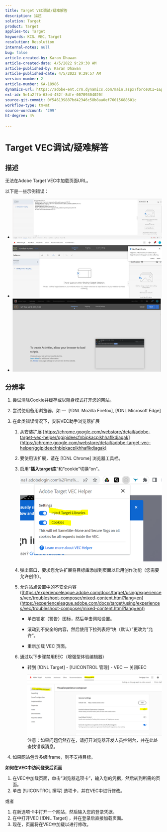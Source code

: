 ```yaml
---
title: Target VEC调试/疑难解答
description: 描述
solution: Target
product: Target
applies-to: Target
keywords: KCS、VEC、Target
resolution: Resolution
internal-notes: null
bug: false
article-created-by: Karan Dhawan
article-created-date: 4/5/2022 9:29:30 AM
article-published-by: Karan Dhawan
article-published-date: 4/5/2022 9:29:57 AM
version-number: 2
article-number: KA-18986
dynamics-url: https://adobe-ent.crm.dynamics.com/main.aspx?forceUCI=1&pagetype=entityrecord&etn=knowledgearticle&id=ec1691de-c2b4-ec11-983f-000d3a5d0d73
exl-id: 5e1a2f7b-63e4-452f-8dfe-00709304020f
source-git-commit: 0f546139887bd42346c58b8aa0ef76015688601c
workflow-type: tm+mt
source-wordcount: '299'
ht-degree: 4%

---
```


# Target VEC调试/疑难解答

## 描述

无法在Adobe Target VEC中加载页面URL。

以下是一些示例错误：

- ![](assets/___f81691de-c2b4-ec11-983f-000d3a5d0d73___.png)
- ![](assets/___071791de-c2b4-ec11-983f-000d3a5d0d73___.png)
- ![](assets/___0a1791de-c2b4-ec11-983f-000d3a5d0d73___.png)

## 分辨率

1. 尝试清除Cookie并缓存或以隐身模式打开您的网站。 

1. 尝试使用备用浏览器，如 —  [!DNL Mozilla Firefox], [!DNL Microsoft Edge]

1. 在此类错误情况下，安装VEC助手浏览器扩展

   1. 从安装扩展 [https://chrome.google.com/webstore/detail/adobe-target-vec-helper/ggjpideecfnbipkacplkhhaflkdjagak](https://chrome.google.com/webstore/detail/adobe-target-vec-helper/ggjpideecfnbipkacplkhhaflkdjagak)

   1. 要使用该扩展，请在 [!DNL Chrome] 浏览器工具栏。 

   1. 启用“**插入target库**“和“cookie”切换“on”。

      ![](assets/92bf52bf-21ab-ec11-983f-000d3a349523.png)

   1. 弹出窗口，要求您允许扩展将目标库添加到页面以启用创作功能（您需要允许创作）。

   1. 允许站点设置中的不安全内容([https://experienceleague.adobe.com/docs/target/using/experiences/vec/troubleshoot-composer/mixed-content.html?lang=en](https://experienceleague.adobe.com/docs/target/using/experiences/vec/troubleshoot-composer/mixed-content.html?lang=en))

      - 单击锁定（警告）图标，然后单击网站设置。

      - 滚动到不安全的内容，然后使用下拉列表将“块（默认）”更改为“允许”。

      - 重新加载 VEC 页面。
   1. 通过以下步骤禁用EEC（增强型体验编辑器）

      - 转到 [!DNL Target] - [!UICONTROL 管理] - VEC — 关闭EEC

         ![](assets/90fdfd56-26ab-ec11-983f-000d3a349523.png)
   注意：如果问题仍然存在，请打开浏览器开发人员控制台，并在此处查找错误消息。

1. 如果网站包含多级iframe，则不支持目标。 

**如何在VEC中访问登录后页面**

1. 在VEC中加载页面，单击“浏览器选项卡”，输入您的凭据，然后转到所需的页面。 
1. 单击 [!UICONTROL 撰写] 选项卡，并在VEC中进行修改。 

或者

1. 在新选项卡中打开一个网站，然后输入您的登录凭据。
1. 在中打开VEC [!DNL Target] ，并在登录后直接加载页面。 
1. 现在，页面将在VEC中加载以进行修改。
